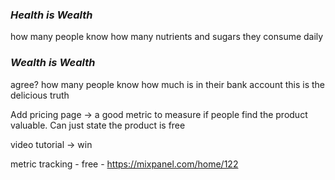 ### *Health is Wealth*
how many people know how many nutrients and sugars they consume daily
### *Wealth is Wealth*
agree? how many people know how much is in their bank account
this is the delicious truth

Add pricing page -> a good metric to measure if people find the product valuable. Can just state the product is free

video tutorial -> win

metric tracking - free - https://mixpanel.com/home/122
